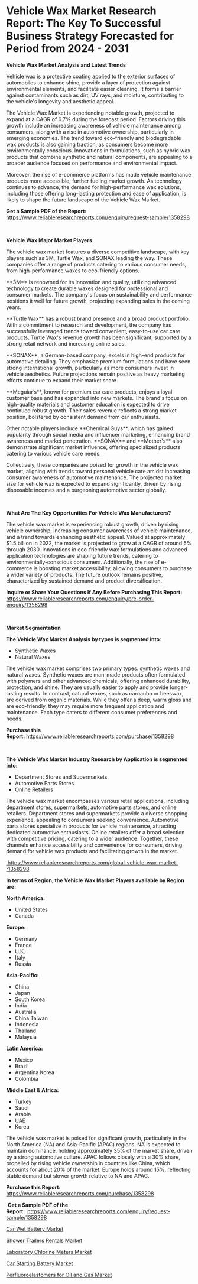 <p><h1>Vehicle Wax Market Research Report: The Key To Successful Business Strategy Forecasted for Period from 2024 - 2031</h1></p><p><strong>Vehicle Wax Market Analysis and Latest Trends</strong></p>
<p><p>Vehicle wax is a protective coating applied to the exterior surfaces of automobiles to enhance shine, provide a layer of protection against environmental elements, and facilitate easier cleaning. It forms a barrier against contaminants such as dirt, UV rays, and moisture, contributing to the vehicle's longevity and aesthetic appeal.</p><p>The Vehicle Wax Market is experiencing notable growth, projected to expand at a CAGR of 6.7% during the forecast period. Factors driving this growth include an increasing awareness of vehicle maintenance among consumers, along with a rise in automotive ownership, particularly in emerging economies. The trend toward eco-friendly and biodegradable wax products is also gaining traction, as consumers become more environmentally conscious. Innovations in formulations, such as hybrid wax products that combine synthetic and natural components, are appealing to a broader audience focused on performance and environmental impact.</p><p>Moreover, the rise of e-commerce platforms has made vehicle maintenance products more accessible, further fueling market growth. As technology continues to advance, the demand for high-performance wax solutions, including those offering long-lasting protection and ease of application, is likely to shape the future landscape of the Vehicle Wax Market.</p></p>
<p><strong>Get a Sample PDF of the Report:&nbsp;</strong> <a href="https://www.reliableresearchreports.com/enquiry/request-sample/1358298?utm_campaign=115&utm_medium=2&utm_source=Github&utm_content=ia&utm_term=01112024&utm_id=vehicle-wax">https://www.reliableresearchreports.com/enquiry/request-sample/1358298</a></p>
<p>&nbsp;</p>
<p><strong>Vehicle Wax Major Market Players</strong></p>
<p><p>The vehicle wax market features a diverse competitive landscape, with key players such as 3M, Turtle Wax, and SONAX leading the way. These companies offer a range of products catering to various consumer needs, from high-performance waxes to eco-friendly options.</p><p>**3M** is renowned for its innovation and quality, utilizing advanced technology to create durable waxes designed for professional and consumer markets. The company's focus on sustainability and performance positions it well for future growth, projecting expanding sales in the coming years.</p><p>**Turtle Wax** has a robust brand presence and a broad product portfolio. With a commitment to research and development, the company has successfully leveraged trends toward convenient, easy-to-use car care products. Turtle Wax's revenue growth has been significant, supported by a strong retail network and increasing online sales.</p><p>**SONAX**, a German-based company, excels in high-end products for automotive detailing. They emphasize premium formulations and have seen strong international growth, particularly as more consumers invest in vehicle aesthetics. Future projections remain positive as heavy marketing efforts continue to expand their market share.</p><p>**Meguiar’s**, known for premium car care products, enjoys a loyal customer base and has expanded into new markets. The brand's focus on high-quality materials and customer education is expected to drive continued robust growth. Their sales revenue reflects a strong market position, bolstered by consistent demand from car enthusiasts.</p><p>Other notable players include **Chemical Guys**, which has gained popularity through social media and influencer marketing, enhancing brand awareness and market penetration. **SONAX** and **Mother's** also demonstrate significant market influence, offering specialized products catering to various vehicle care needs.</p><p>Collectively, these companies are poised for growth in the vehicle wax market, aligning with trends toward personal vehicle care amidst increasing consumer awareness of automotive maintenance. The projected market size for vehicle wax is expected to expand significantly, driven by rising disposable incomes and a burgeoning automotive sector globally.</p></p>
<p>&nbsp;</p>
<p><strong>What Are The Key Opportunities For Vehicle Wax Manufacturers?</strong></p>
<p><p>The vehicle wax market is experiencing robust growth, driven by rising vehicle ownership, increasing consumer awareness of vehicle maintenance, and a trend towards enhancing aesthetic appeal. Valued at approximately $1.5 billion in 2022, the market is projected to grow at a CAGR of around 5% through 2030. Innovations in eco-friendly wax formulations and advanced application technologies are shaping future trends, catering to environmentally-conscious consumers. Additionally, the rise of e-commerce is boosting market accessibility, allowing consumers to purchase a wider variety of products. The future outlook remains positive, characterized by sustained demand and product diversification.</p></p>
<p><strong>Inquire or Share Your Questions If Any Before Purchasing This Report:</strong> <a href="https://www.reliableresearchreports.com/enquiry/pre-order-enquiry/1358298?utm_campaign=115&utm_medium=2&utm_source=Github&utm_content=ia&utm_term=01112024&utm_id=vehicle-wax">https://www.reliableresearchreports.com/enquiry/pre-order-enquiry/1358298</a></p>
<p>&nbsp;</p>
<p><strong>Market Segmentation</strong></p>
<p><strong>The Vehicle Wax Market Analysis by types is segmented into:</strong></p>
<p><ul><li>Synthetic Waxes</li><li>Natural Waxes</li></ul></p>
<p><p>The vehicle wax market comprises two primary types: synthetic waxes and natural waxes. Synthetic waxes are man-made products often formulated with polymers and other advanced chemicals, offering enhanced durability, protection, and shine. They are usually easier to apply and provide longer-lasting results. In contrast, natural waxes, such as carnauba or beeswax, are derived from organic materials. While they offer a deep, warm gloss and are eco-friendly, they may require more frequent application and maintenance. Each type caters to different consumer preferences and needs.</p></p>
<p><strong>Purchase this Report:&nbsp;</strong><a href="https://www.reliableresearchreports.com/purchase/1358298?utm_campaign=115&utm_medium=2&utm_source=Github&utm_content=ia&utm_term=01112024&utm_id=vehicle-wax">https://www.reliableresearchreports.com/purchase/1358298</a></p>
<p>&nbsp;</p>
<p><strong>The Vehicle Wax Market Industry Research by Application is segmented into:</strong></p>
<p><ul><li>Department Stores and Supermarkets</li><li>Automotive Parts Stores</li><li>Online Retailers</li></ul></p>
<p><p>The vehicle wax market encompasses various retail applications, including department stores, supermarkets, automotive parts stores, and online retailers. Department stores and supermarkets provide a diverse shopping experience, appealing to consumers seeking convenience. Automotive parts stores specialize in products for vehicle maintenance, attracting dedicated automotive enthusiasts. Online retailers offer a broad selection with competitive pricing, catering to a wider audience. Together, these channels enhance accessibility and convenience for consumers, driving demand for vehicle wax products and facilitating growth in the market.</p></p>
<p><a href="https://www.reliableresearchreports.com/global-vehicle-wax-market-r1358298?utm_campaign=115&utm_medium=2&utm_source=Github&utm_content=ia&utm_term=01112024&utm_id=vehicle-wax">&nbsp;https://www.reliableresearchreports.com/global-vehicle-wax-market-r1358298</a></p>
<p><strong>In terms of Region, the Vehicle Wax Market Players available by Region are:</strong></p>
<p>
    <p> <strong> North America: </strong>
        <ul>
            <li>United States</li>
            <li>Canada</li>
        </ul>
        </p> 
    <p> <strong> Europe: </strong>
        <ul>
            <li>Germany</li>
            <li>France</li>
            <li>U.K.</li>
            <li>Italy</li>
            <li>Russia</li>
        </ul>
        </p> 
    <p> <strong> Asia-Pacific: </strong>
        <ul>
            <li>China</li>
            <li>Japan</li>
            <li>South Korea</li>
            <li>India</li>
            <li>Australia</li>
            <li>China Taiwan</li>
            <li>Indonesia</li>
            <li>Thailand</li>
            <li>Malaysia</li>
        </ul>
        </p> 
    <p> <strong> Latin America: </strong>
        <ul>
            <li>Mexico</li>
            <li>Brazil</li>
            <li>Argentina Korea</li>
            <li>Colombia</li>
        </ul>
        </p> 
    <p> <strong> Middle East & Africa: </strong>
        <ul>
            <li>Turkey</li>
            <li>Saudi</li>
            <li>Arabia</li>
            <li>UAE</li>
            <li>Korea</li>
        </ul>
    </p>
    </p>
<p><p>The vehicle wax market is poised for significant growth, particularly in the North America (NA) and Asia-Pacific (APAC) regions. NA is expected to maintain dominance, holding approximately 35% of the market share, driven by a strong automotive culture. APAC follows closely with a 30% share, propelled by rising vehicle ownership in countries like China, which accounts for about 20% of the market. Europe holds around 15%, reflecting stable demand but slower growth relative to NA and APAC.</p></p>
<p><strong>Purchase this Report: </strong><a href="https://www.reliableresearchreports.com/purchase/1358298?utm_campaign=115&utm_medium=2&utm_source=Github&utm_content=ia&utm_term=01112024&utm_id=vehicle-wax">https://www.reliableresearchreports.com/purchase/1358298</a></p>
<p>&nbsp;<strong>Get a Sample PDF of the Report:&nbsp;&nbsp;</strong><a href="https://www.reliableresearchreports.com/enquiry/request-sample/1358298?utm_campaign=115&utm_medium=2&utm_source=Github&utm_content=ia&utm_term=01112024&utm_id=vehicle-wax">https://www.reliableresearchreports.com/enquiry/request-sample/1358298</a></p>
<p><strong></strong></p>
<p><p><a href="https://github.com/JavierDDowns/Market-Research-Report-List-1/blob/main/car-wet-battery-market.md?utm_campaign=115&utm_medium=2&utm_source=Github&utm_content=ia&utm_term=01112024&utm_id=vehicle-wax">Car Wet Battery Market</a></p><p><a href="https://www.linkedin.com/pulse/global-shower-trailers-rentals-market-pulse-trends-growth-gccle?utm_campaign=115&utm_medium=2&utm_source=Github&utm_content=ia&utm_term=01112024&utm_id=vehicle-wax">Shower Trailers Rentals Market</a></p><p><a href="https://issuu.com/reportprime-2/docs/laboratory-chlorine-meters-market-s_27bc5f50d909d7?utm_campaign=115&utm_medium=2&utm_source=Github&utm_content=ia&utm_term=01112024&utm_id=vehicle-wax">Laboratory Chlorine Meters Market</a></p><p><a href="https://github.com/AlbertGonzalez266/Market-Research-Report-List-1/blob/main/car-starting-battery-market.md?utm_campaign=115&utm_medium=2&utm_source=Github&utm_content=ia&utm_term=01112024&utm_id=vehicle-wax">Car Starting Battery Market</a></p><p><a href="https://www.linkedin.com/pulse/investment-opportunities-perfluoroelastomers-oil-gas-sector-risk-wrpac?utm_campaign=115&utm_medium=2&utm_source=Github&utm_content=ia&utm_term=01112024&utm_id=vehicle-wax">Perfluoroelastomers for Oil and Gas Market</a></p></p>